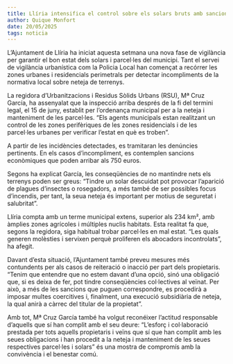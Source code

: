 ```yaml
---  
title: Llíria intensifica el control sobre els solars bruts amb sancions de fins a 750 euros  
author: Quique Monfort  
date: 20/05/2025  
tags: noticia  
---
```


L’Ajuntament de Llíria ha iniciat aquesta setmana una nova fase de vigilància per garantir el bon estat dels solars i parcel·les del municipi. Tant el servei de vigilància urbanística com la Policia Local han començat a recórrer les zones urbanes i residencials perimetrals per detectar incompliments de la normativa local sobre neteja de terrenys.

La regidora d’Urbanitzacions i Residus Sòlids Urbans (RSU), Mª Cruz García, ha assenyalat que la inspecció arriba després de la fi del termini legal, el 15 de juny, establit per l’ordenança municipal per a la neteja i manteniment de les parcel·les. “Els agents municipals estan realitzant un control de les zones perifèriques de les zones residencials i de les parcel·les urbanes per verificar l’estat en què es troben”.

A partir de les incidències detectades, es tramitaran les denúncies pertinents. En els casos d’incompliment, es contemplen sancions econòmiques que poden arribar als 750 euros.

Segons ha explicat García, les conseqüències de no mantindre nets els terrenys poden ser greus: “Tindre un solar descuidat pot provocar l’aparició de plagues d’insectes o rosegadors, a més també de ser possibles focus d’incendis, per tant, la seua neteja és important per motius de seguretat i salubritat”.

Llíria compta amb un terme municipal extens, superior als 234 km², amb àmplies zones agrícoles i múltiples nuclis habitats. Esta realitat fa que, segons la regidora, siga habitual trobar parcel·les en mal estat. “Les quals generen molèsties i servixen perquè proliferen els abocadors incontrolats”, ha afegit.

Davant d’esta situació, l’Ajuntament també preveu mesures més contundents per als casos de reiteració o inacció per part dels propietaris. “Tenim que entendre que no estem davant d’una opció, sinó una obligació que, si es deixa de fer, pot tindre conseqüències col·lectives al veïnat. Per això, a més de les sancions que puguen correspondre, es procedirà a imposar multes coercitives i, finalment, una execució subsidiària de neteja, la qual anirà a càrrec del titular de la propietat”.

Amb tot, Mª Cruz García també ha volgut reconéixer l’actitud responsable d’aquells que sí han complit amb el seu deure: “L’esforç i col·laboració prestada per tots aquells propietaris i veïns que sí que han complit amb les seues obligacions i han procedit a la neteja i manteniment de les seues respectives parcel·les i solars” és una mostra de compromís amb la convivència i el benestar comú.  
